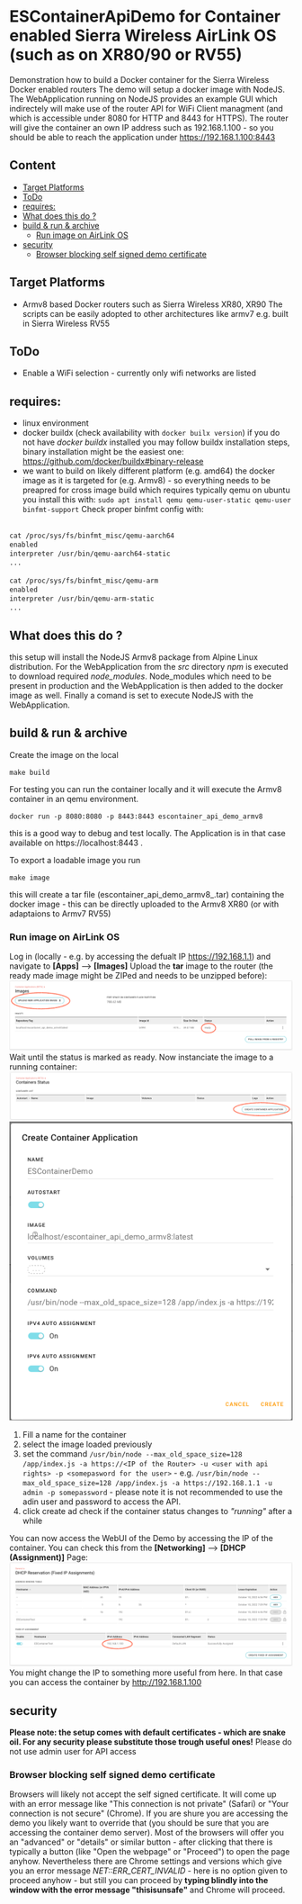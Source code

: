 # ESContainerApiDemo for Container enabled Sierra Wireless AirLink OS (such as on XR80/90 or RV55)
Demonstration how to build a Docker container for the Sierra Wireless Docker enabled routers
The demo will setup a docker image with NodeJS. The WebApplication running on NodeJS provides an example GUI which indirectely will make use of the router API for WiFi Client managment (and which is accessible under 8080 for HTTP and 8443 for HTTPS).
The router will give the container an own IP address such as 192.168.1.100 - so you should be able to reach the application under https://192.168.1.100:8443

## Content
  * [Target Platforms](#target-platforms)
  * [ToDo](#todo)
  * [requires:](#requires-)
  * [What does this do ?](#what-does-this-do--)
  * [build & run & archive](#build---run---archive)
    + [Run image on AirLink OS](#run-image-on-airlink-os)
  * [security](#security)
    + [Browser blocking self signed demo certificate](#browser-blocking-self-signed-demo-certificate)

## Target Platforms
- Armv8 based Docker routers such as Sierra Wireless XR80, XR90
The scripts can be easily adopted to other architectures like armv7 e.g. built in Sierra Wireless RV55 

## ToDo
- Enable a WiFi selection - currently only wifi networks are listed

## requires:
- linux environment
- docker buildx   (check availability with ```docker builx version```) if you do not have *docker buildx* installed you may follow buildx installation steps, binary installation might be the easiest one:
https://github.com/docker/buildx#binary-release
- we want to build on likely different platform (e.g. amd64) the docker image as it is targeted for (e.g. Armv8) - so everything needs to be preapred for cross image build which requires typically qemu on ubuntu you install this with: ```sudo apt install qemu qemu-user-static qemu-user binfmt-support``` 
Check proper binfmt config with:

```

cat /proc/sys/fs/binfmt_misc/qemu-aarch64
enabled
interpreter /usr/bin/qemu-aarch64-static
...
 
cat /proc/sys/fs/binfmt_misc/qemu-arm
enabled
interpreter /usr/bin/qemu-arm-static
...
```

## What does this do ?
this setup will install the NodeJS Armv8 package from Alpine Linux distribution. For the WebApplication from the *src* directory *npm* is executed to download required *node_modules*. Node_modules which need to be present in production and the WebApplication is then added to the docker image as well.
Finally a comand is set to execute NodeJS with the WebApplication.

## build & run & archive
Create the image on the local 
```
make build
```
For testing you can run the container locally and it will execute the Armv8 container in an qemu environment.
```
docker run -p 8080:8080 -p 8443:8443 escontainer_api_demo_armv8
```
this is a good way to debug and test locally. The Application is in that case available on https://localhost:8443 .

To export a loadable image you run

```
make image
```
this will create a tar file (escontainer_api_demo_armv8_<date>.tar) containing the docker image - this can be directly uploaded to the Armv8 XR80 (or with adaptaions to Armv7 RV55)

### Run image on AirLink OS
Log in (locally - e.g. by accessing the defualt IP https://192.168.1.1) and navigate to **[Apps]** --> **[Images]**
Upload the **tar** image to the router (the ready made image might be ZIPed and needs to be unzipped before):
![Loading the image](/doc/image_loading_screenshot.png)
Wait until the status is marked as ready.
Now instanciate the image to a running container:
![container instanceiation](/doc/container_creation_screenshot.png)
![container instanceiation](/doc/container_creation2_screenshot.png)
1. Fill a name for the container
2. select the image loaded previously
3. set the command ```/usr/bin/node --max_old_space_size=128 /app/index.js -a https://<IP of the Router> -u <user with api rights> -p <somepasword for the user>``` - e.g. ```/usr/bin/node --max_old_space_size=128 /app/index.js -a https://192.168.1.1 -u admin -p somepassword``` - please note it is not recommended to use the adin user and password to access the API.
4. click create ad check if the container status changes to *"running"* after a while

You can now access the WebUI of the Demo by accessing the IP of the container. You can check this from the **[Networking]** --> **[DHCP (Assignment)]** Page:
![DHCP container IP assignment](/doc/networking_dhcp_screenshot.png)
You might change the IP to something more useful from here.
In that case you can access the container by http://192.168.1.100


## security
__Please note: the setup comes with default certificates - which are snake oil. For any security please substitute those trough useful ones!__
Please do not use admin user for API access

### Browser blocking self signed demo certificate
Browsers will likely not accept the self signed certificate. It will come up with an error message like "This connection is not private" (Safari) or "Your connection is not secure" (Chrome). 
If you are shure you are accessing the demo you likely want to override that (you should be sure that you are accessing the container demo server).
Most of the browsers will offer you an "advanced" or "details" or similar button - after clicking that there is typically a button (like "Open the webpage" or "Proceed") to open the page anyhow. Nevertheless there are Chrome settings and versions which give you an error message *NET::ERR_CERT_INVALID* - here is no option given to proceed anyhow - but still you can proceed by __typing blindly into the window with the error message "thisisunsafe"__ and Chrome will proceed. 
